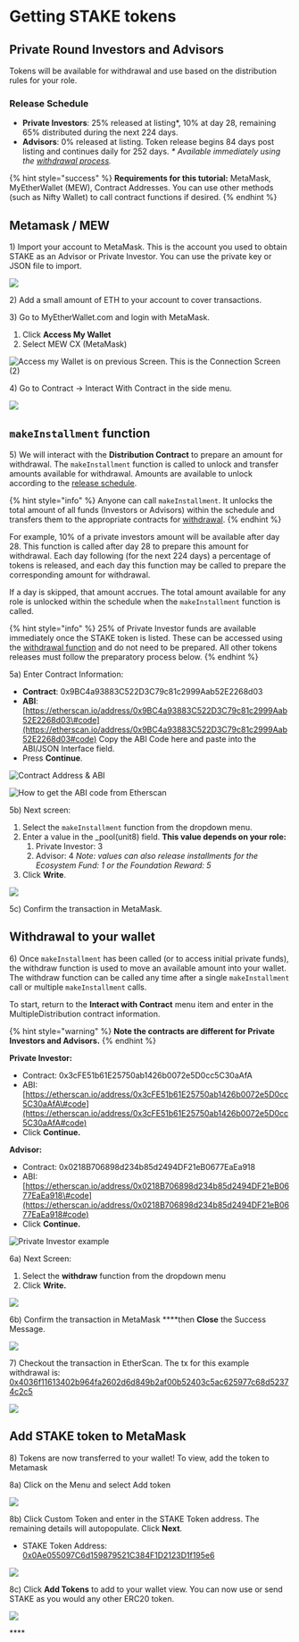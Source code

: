 # Getting STAKE tokens

## Private Round Investors and Advisors 

Tokens will be available for withdrawal and use based on the distribution rules for your role. 

### Release Schedule

* **Private Investors**: 25% released at listing\*, 10% at day 28, remaining 65% distributed during the next 224 days.
* **Advisors**: 0% released at listing. Token release begins 84 days post listing and continues daily for 252 days.  _\* Available immediately using the_ [_withdrawal process_](getting-stake-tokens.md#withdrawal-to-your-wallet)_._

{% hint style="success" %}
**Requirements for this tutorial:** MetaMask, MyEtherWallet \(MEW\), Contract Addresses. You can use other methods \(such as Nifty Wallet\) to call contract functions if desired.
{% endhint %}

## Metamask / MEW

1\) Import your account to MetaMask. This is the account you used to obtain STAKE as an Advisor or Private Investor. You can use the private key or JSON file to import.

![](../../.gitbook/assets/mm1.png)

2\) Add a small amount of ETH to your account to cover transactions.

3\) Go to MyEtherWallet.com and login with MetaMask. 

1. Click **Access My Wallet**
2. Select MEW CX \(MetaMask\)

![Access my Wallet is on previous Screen. This is the Connection Screen \(2\)](../../.gitbook/assets/access-wallet.png)

4\) Go to Contract -&gt; Interact With Contract in the side menu.

![](../../.gitbook/assets/interact-w.png)

## **`makeInstallment` function**

5\) We will interact with the **Distribution Contract** to prepare an amount for withdrawal. The `makeInstallment` function is called to unlock and transfer amounts available for withdrawal. Amounts are available to unlock according to the [release schedule](stake-token-distribution/token-release-schedule.md). 

{% hint style="info" %}
Anyone can call `makeInstallment`. It unlocks the total amount of all funds \(Investors or Advisors\) within the schedule and transfers them to the appropriate contracts for [withdrawal](getting-stake-tokens.md#withdrawal-to-your-wallet).
{% endhint %}

For example, 10% of a private investors amount will be available after day 28. This function is called after day 28 to prepare this amount for withdrawal. Each day following \(for the next 224 days\) a percentage of tokens is released, and each day this function may be called to prepare the corresponding amount for withdrawal.

If a day is skipped, that amount accrues. The total amount available for any role is unlocked within the schedule when the `makeInstallment` function is called.

{% hint style="info" %}
25% of Private Investor funds are available immediately once the STAKE token is listed. These can be accessed using the [withdrawal function](getting-stake-tokens.md#withdrawal-to-your-wallet) and do not need to be prepared. All other tokens releases must follow the preparatory process below.
{% endhint %}

5a\) Enter Contract Information:

* **Contract**: 0x9BC4a93883C522D3C79c81c2999Aab52E2268d03
* **ABI**: [https://etherscan.io/address/0x9BC4a93883C522D3C79c81c2999Aab52E2268d03\#code](https://etherscan.io/address/0x9BC4a93883C522D3C79c81c2999Aab52E2268d03#code)  Copy the ABI Code here and paste into the ABI/JSON Interface field. 
* Press **Continue**.

![Contract Address &amp; ABI](../../.gitbook/assets/continue-5.png)

![How to get the ABI code from Etherscan](../../.gitbook/assets/etherscan-abi.png)

5b\) Next screen:

1. Select the `makeInstallment` function from the dropdown menu. 
2. Enter a value in the \_pool\(unit8\) field. **This value depends on your role:**
   1. Private Investor: 3
   2. Advisor: 4 _Note: values can also release installments for the Ecosystem Fund: 1 or the Foundation Reward: 5_
3. Click **Write**.

![](../../.gitbook/assets/makeinstallment.png)

5c\) Confirm the transaction in MetaMask. 

## **Withdrawal to your wallet**

6\)  Once `makeInstallment` has been called \(or to access initial private funds\), the withdraw function is used to move an available amount into your wallet. The withdraw function can be called any time after a single `makeInstallment` call or multiple `makeInstallment` calls. 

To start, return to the **Interact with Contract** menu item and enter in the MultipleDistribution contract information. 

{% hint style="warning" %}
**Note the contracts are different for Private Investors and Advisors.** 
{% endhint %}

**Private Investor:**

* Contract: 0x3cFE51b61E25750ab1426b0072e5D0cc5C30aAfA
* ABI: [https://etherscan.io/address/0x3cFE51b61E25750ab1426b0072e5D0cc5C30aAfA\#code](https://etherscan.io/address/0x3cFE51b61E25750ab1426b0072e5D0cc5C30aAfA#code)
* Click **Continue.**

**Advisor:**

* Contract: 0x0218B706898d234b85d2494DF21eB0677EaEa918
* ABI: [https://etherscan.io/address/0x0218B706898d234b85d2494DF21eB0677EaEa918\#code](https://etherscan.io/address/0x0218B706898d234b85d2494DF21eB0677EaEa918#code)
* Click **Continue.**

![Private Investor example](../../.gitbook/assets/contractw1.png)

6a\) Next Screen:

1. Select the **withdraw** function from the dropdown menu
2. Click **Write.**

![](../../.gitbook/assets/contract-withdraw.png)

6b\) Confirm the transaction in MetaMask ****then **Close** the Success Message.

![](../../.gitbook/assets/contract-w3.png)

7\) Checkout the transaction in EtherScan. The tx for this example withdrawal is:  [0x4036f11613402b964fa2602d6d849b2af00b52403c5ac625977c68d52374c2c5](https://kovan.etherscan.io/tx/0x4036f11613402b964fa2602d6d849b2af00b52403c5ac625977c68d52374c2c5)

![](../../.gitbook/assets/kovan-transaction-deets%20%281%29.png)

## Add STAKE token to MetaMask

8\) Tokens are now transferred to your wallet! To view, add the token to Metamask

8a\) Click on the Menu and select Add token

![](../../.gitbook/assets/mmk1.png)

8b\)  Click Custom Token and enter in the STAKE Token address. The remaining details will autopopulate. Click **Next**.  

* STAKE Token Address: [0x0Ae055097C6d159879521C384F1D2123D1f195e6](https://etherscan.io/token/0x0Ae055097C6d159879521C384F1D2123D1f195e6)

![](../../.gitbook/assets/mmk2.png)

8c\) Click **Add Tokens** to add to your wallet view.  You can now use or send STAKE as you would any other ERC20 token.

![](../../.gitbook/assets/mmk3.png)

  




\*\*\*\*





